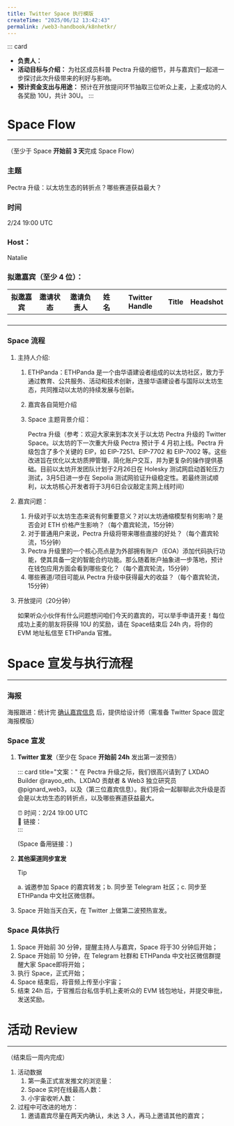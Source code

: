 ```yaml
---
title: Twitter Space 执行模版
createTime: "2025/06/12 13:42:43"
permalink: /web3-handbook/k8nhetkr/
---
```


::: card

- **负责人：**
- **活动目标与介绍：** 为社区成员科普 Pectra 升级的细节，并与嘉宾们一起进一步探讨此次升级带来的利好与影响。
- **预计资金支出与用途：** 预计在开放提问环节抽取三位听众上麦，上麦成功的人各奖励 10U，共计 30U。
::: 

# Space Flow

---

（至少于 Space **开始前 3 天**完成 Space Flow）

### 主题

Pectra 升级：以太坊生态的转折点？哪些赛道获益最大？

### 时间

2/24 19:00 UTC

### Host：

Natalie

### 拟邀嘉宾（至少 4 位）：

| **拟邀嘉宾** | **邀请状态** | **邀请负责人** | **姓名** | **Twitter Handle** | **Title** | **Headshot** |
| --- | --- | --- | --- | --- | --- | --- |
|  |  |  |  |  |  |  |
|  |  |  |  |  |  |  |
|  |  |  |  |  |  |  |
|  |  |  |  |  |  |  |

### Space 流程

1. 主持人介绍:
    1. ETHPanda：ETHPanda 是一个由华语建设者组成的以太坊社区，致力于通过教育、公共服务、活动和技术创新，连接华语建设者与国际以太坊生态，共同推动以太坊的持续发展与创新。
    2. 嘉宾各自简短介绍
    3. Space 主题背景介绍：
        
        Pectra 升级（参考：欢迎大家来到本次关于以太坊 Pectra 升级的 Twitter Space。以太坊的下一次重大升级 Pectra 预计于 4 月初上线。Pectra 升级包含了多个关键的 EIP，如 EIP-7251、EIP-7702 和 EIP-7002 等。这些改进旨在优化以太坊质押管理，简化账户交互，并为更复杂的操作提供基础。目前以太坊开发团队计划于2月26日在 Holesky 测试网启动首轮压力测试，3月5日进一步在 Sepolia 测试网验证升级稳定性。若最终测试顺利，以太坊核心开发者将于3月6日会议敲定主网上线时间）
        
2. 嘉宾问题：
    1. 升级对于以太坊生态来说有何重要意义？对以太坊通缩模型有何影响？是否会对 ETH 价格产生影响？（每个嘉宾轮流，15分钟）
    2. 对于普通用户来说，Pectra 升级将带来哪些直接的好处？（每个嘉宾轮流，15分钟）
    3. Pectra 升级里的一个核心亮点是为外部拥有账户（EOA）添加代码执行功能，使其具备一定的智能合约功能。那么随着账户抽象进一步落地，预计在钱包应用方面会看到哪些变化？（每个嘉宾轮流，15分钟）
    4. 哪些赛道/项目可能从 Pectra 升级中获得最大的收益？（每个嘉宾轮流，15分钟）
3. 开放提问（20分钟）
    
    如果听众小伙伴有什么问题想问咱们今天的嘉宾的，可以举手申请开麦！每位成功上麦的朋友将获得 10U 的奖励，请在 Space结束后 24h 内，将你的 EVM 地址私信至 ETHPanda 官推。
    

# Space 宣发与执行流程

---

### 海报

海报跟进：统计完 [确认嘉宾信息](https://www.notion.so/Twitter-Space-1a0bbd63be8780d28e4cc522c999ee08?pvs=21) 后，提供给设计师（需准备 Twitter Space 固定海报模版）

### Space 宣发

1. **Twitter 宣发**（至少在 Space **开始前 24h** 发出第一波预告）
    
    ::: card title="文案："
    在 Pectra 升级之际，我们很高兴请到了 LXDAO Builder @rayoo_eth、LXDAO 贡献者 & Web3 独立研究员 @pignard_web3，以及（第三位嘉宾信息）。我们将会一起聊聊此次升级是否会是以太坊生态的转折点，以及哪些赛道获益最大。  
      
    ⏰ 时间：2/24 19:00 UTC  
    🔗 链接：  
    :::
    
    (Space 备用链接：)
    
2. **其他渠道同步宣发**
    
    > [!TIP] 
    > a. 诚邀参加 Space 的嘉宾转发；b. 同步至 Telegram 社区；c. 同步至 ETHPanda 中文社区微信群。
    
3. Space 开始当天白天，在 Twitter 上做第二波预热宣发。

### Space 具体执行

1. Space 开始前 30 分钟，提醒主持人与嘉宾，Space 将于30 分钟后开始；
2. Space 开始前 10 分钟，在 Telegram 社群和 ETHPanda 中文社区微信群提醒大家 Space即将开始；
3. 执行 Space，正式开始；
4. Space 结束后，将音频上传至小宇宙；
5. 结束 24h 后，于官推后台私信手机上麦听众的 EVM 钱包地址，并提交审批，发送奖励。

# 活动 Review

---

（结束后一周内完成）

1. 活动数据
    1. 第一条正式宣发推文的浏览量：
    2. Space 实时在线最高人数：
    3. 小宇宙收听人数：
2. 过程中可改进的地方：
    1. 邀请嘉宾尽量在两天内确认，未达 3 人，再马上邀请其他的嘉宾；